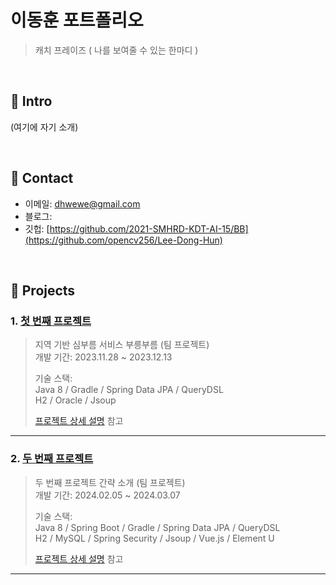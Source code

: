 # 이동훈 포트폴리오
>캐치 프레이즈 ( 나를 보여줄 수 있는 한마디 )

</br>

## :pushpin: Intro
(여기에 자기 소개)

</br>

## :pushpin: Contact
- 이메일: dhwewe@gmail.com
- 블로그: 
- 깃헙: [https://github.com/2021-SMHRD-KDT-AI-15/BB](https://github.com/opencv256/Lee-Dong-Hun)

</br>

## :pushpin: Projects
### 1. [첫 번째 프로젝트](https://github.com/SMHRD-2021-KDT-BigData-19/dicogram.git)
> 지역 기반 심부름 서비스 부릉부름 (팀 프로젝트)  
>개발 기간: 2023.11.28 ~ 2023.12.13  
>  
>기술 스택:  
>Java 8 /  Gradle / Spring Data JPA / QueryDSL  
>H2 / Oracle /  Jsoup   
>  
>[프로젝트 상세 설명](https://github.com/SMHRD-2021-KDT-BigData-19/dicogram.git) 참고

---

### 2. [두 번째 프로젝트]()
>두 번째 프로젝트 간략 소개  (팀 프로젝트)  
>개발 기간: 2024.02.05 ~ 2024.03.07  
>  
>기술 스택:  
>Java 8 / Spring Boot / Gradle / Spring Data JPA / QueryDSL  
>H2 / MySQL / Spring Security / Jsoup / Vue.js / Element U  
>  
>[프로젝트 상세 설명]() 참고

---


